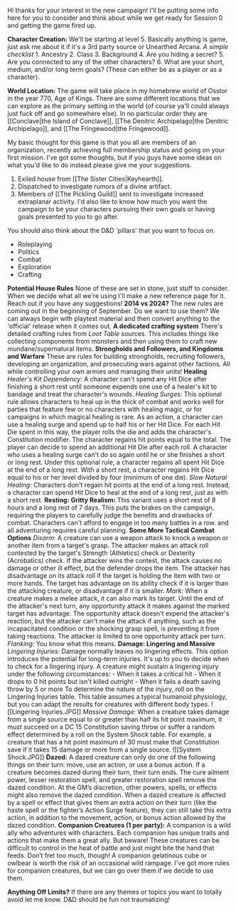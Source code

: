 Hi thanks for your interest in the new campaign! I'll be putting some info here for you to consider and think about while we get ready for Session 0 and getting the game fired up. 

**Character Creation:** We'll be starting at level 5. Basically anything is game, just ask me about it if it's a 3rd party source or Unearthed Arcana. 
	*A simple checklist*
		1. Ancestry
		2. Class
		3. Background
		4. Are you hiding a secret?
		5. Are you connected to any of the other characters?
		6. What are your short, medium, and/or long term goals? (These can either be as a player or as a character). 

**World Location:** The game will take place in my homebrew world of Osstor in the year 770, Age of Kings. There are some different locations that we can explore as the primary setting in the world (of course ya'll could always just fuck off and go somewhere else). In no particular order they are [[Conclave|the Island of Conclave]], [[The Denitric Archipelago|the Denitric Archipelago]], and [[The Fringewood|the Fringewood]]. 

My basic thought for this game is that you all are members of an organization, recently achieving full membership status and going on your first mission. I've got some thoughts, but if you guys have some ideas on what you'd like to do instead please give me your suggestions. 
 1. Exiled house from [[The Sister Cities|Keyhearth]]. 
 2. Dispatched to investigate rumors of a divine artifact. 
 3. Members of [[The Pickling Guild]] sent to investigate increased extraplanar activity.
I'd also like to know how much you want the campaign to be your characters pursuing their own goals or having goals presented to you to go after.

You should also think about the D&D 'pillars' that you want to focus on. 
 - Roleplaying
 - Politics
 - Combat
 - Exploration
 - Crafting



**Potential House Rules** None of these are set in stone, just stuff to consider. When we decide what all we're using I'll make a new reference page for it. Reach out if you have any suggestions!
	**2014 vs 2024?** The new rules are coming out in the beginning of September. Do we want to use them? We can always begin with playtest material and then convert anything to the 'official' release when it comes out. 
	**A dedicated crafting system**
		There's detailed crafting rules from *Loot Table* sources. This includes things like collecting components from monsters and then using them to craft new mundane/supernatural items. 
	**Strongholds and Followers, and Kingdoms and Warfare**
		These are rules for building strongholds, recruiting followers, developing an organization, and prosecuting wars against other factions. All while controlling your own armies and managing their units! 
	**Healing**
		*Healer's Kit Dependency:* A character can't spend any Hit Dice after finishing a short rest until someone expends one use of a healer's kit to bandage and treat the character's wounds.
		*Healing Surges:* This optional rule allows characters to heal up in the thick of combat and works well for parties that feature few or no characters with healing magic, or for campaigns in which magical healing is rare. 
		As an action, a character can use a healing surge and spend up to half his or her Hit Dice. For each Hit Die spent in this way, the player rolls the die and adds the character's Constitution modifier. The character regains hit points equal to the total. The player can decide to spend an additional Hit Die after each roll. 
		A character who uses a healing surge can't do so again until he or she finishes a short or long rest. 
		Under this optional rule, a character regains all spent Hit Dice at the end of a long rest. With a short rest, a character regains Hit Dice equal to his or her level divided by four (minimum of one die).
		*Slow Natural Healing:* Characters don't regain hit points at the end of a long rest. Instead, a character can spend Hit Dice to heal at the end of a long rest, just as with a short rest.
	**Resting: Gritty Realism:** This variant uses a short rest of 8 hours and a long rest of 7 days. This puts the brakes on the campaign, requiring the players to carefully judge the benefits and drawbacks of combat. Characters can't afford to engage in too many battles in a row. and all adventuring requires careful planning.
	**Some More Tactical Combat Options**
		*Disarm:* A creature can use a weapon attack to knock a weapon or another item from a target's grasp. The attacker makes an attack roll contested by the target's Strength (Athletics) check or Dexterity (Acrobatics) check. If the attacker wins the contest, the attack causes no damage or other ill effect, but the defender drops the item. 
		The attacker has disadvantage on its attack roll if the target is holding the item with two or more hands. The target has advantage on its ability check if it is larger than the attacking creature, or disadvantage if it is smaller.
		*Mark:* When a creature makes a melee attack, it can also mark its target. Until the end of the attacker's next turn, any opportunity attack it makes against the marked target has advantage. The opportunity attack doesn't expend the attacker's reaction, but the attacker can't make the attack if anything, such as the incapacitated condition or the shocking grasp spell, is preventing it from taking reactions. The attacker is limited to one opportunity attack per turn.
		*Flanking:* You know what this means.
	**Damage: Lingering and Massive**
		*Lingering Injuries:* Damage normally leaves no lingering effects. This option introduces the potential for long-term injuries. 
		It's up to you to decide when to check for a lingering injury. A creature might sustain a lingering injury under the following circumstances: 
		 - When it takes a critical hit 
		 - When it drops to 0 hit points but isn't killed outright 
		 - When it fails a death saving throw by 5 or more 
		To determine the nature of the injury, roll on the Lingering Injuries table. This table assumes a typical humanoid physiology, but you can adapt the results for creatures with different body types.
		![[Lingering Injuries.JPG]]
		*Massive Damage:* When a creature takes damage from a single source equal to or greater than half its hit point maximum, it must succeed on a DC 15 Constitution saving throw or suffer a random effect determined by a roll on the System Shock table. For example, a creature that has a hit point maximum of 30 must make that Constitution save if it takes 15 damage or more from a single source.
		![[System Shock.JPG]]
	**Dazed:** A dazed creature can only do one of the following things on their turn: move, use an action, or use a bonus action. If a creature becomes dazed during their turn, their turn ends. The cure ailment power, lesser restoration spell, and greater restoration spell remove the dazed condition. At the GM’s discretion, other powers, spells, or effects might also remove the dazed condition. 
	When a dazed creature is affected by a spell or effect that gives them an extra action on their turn (like the haste spell or the fighter’s Action Surge feature), they can still take this extra action, in addition to the movement, action, or bonus action allowed by the dazed condition. 
	**Companion Creatures (1 per party):** A companion is a wild ally who adventures with characters. Each companion has unique traits and actions that make them a great ally. But beware! These creatures can be difficult to control in the heat of battle and just might bite the hand that feeds. Don’t fret too much, though! A companion gelatinous cube or owlbear is worth the risk of an occasional wild rampage.
	I've got more rules for companion creatures, but we can go over them if we decide to use them. 


**Anything Off Limits?** If there are any themes or topics you want to totally avoid let me know. D&D should be fun not traumatizing!